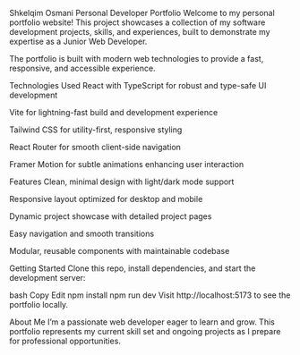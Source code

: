 Shkelqim Osmani 
Personal Developer Portfolio
Welcome to my personal portfolio website! This project showcases a collection of my software development projects, skills, and experiences, built to demonstrate my expertise as a Junior Web Developer.

The portfolio is built with modern web technologies to provide a fast, responsive, and accessible experience.

Technologies Used
React with TypeScript for robust and type-safe UI development

Vite for lightning-fast build and development experience

Tailwind CSS for utility-first, responsive styling

React Router for smooth client-side navigation

Framer Motion for subtle animations enhancing user interaction

Features
Clean, minimal design with light/dark mode support

Responsive layout optimized for desktop and mobile

Dynamic project showcase with detailed project pages

Easy navigation and smooth transitions

Modular, reusable components with maintainable codebase

Getting Started
Clone this repo, install dependencies, and start the development server:

bash
Copy
Edit
npm install
npm run dev
Visit http://localhost:5173 to see the portfolio locally.

About Me
I’m a passionate web developer eager to learn and grow. This portfolio represents my current skill set and ongoing projects as I prepare for professional opportunities.

